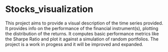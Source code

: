 # Stocks_visualization

This project aims to provide a visual description of the time series provided. It provides info on the performance of the financial instrument(s), plotting the distribution of the returns. It computes basic performance metrics like the Sharpe Ratio and plot it against a simulation of random portfolios. 
The project is a work in progess and it will be improved and expanded.
